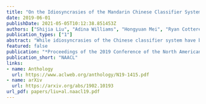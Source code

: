 ```yaml
---
title: "On the Idiosyncrasies of the Mandarin Chinese Classifier System"
date: 2019-06-01
publishDate: 2021-05-05T10:12:38.851453Z
authors: ["Shijia Liu", "Adina Williams", "Hongyuan Mei", "Ryan Cotterell"]
publication_types: ["1"]
abstract: "While idiosyncrasies of the Chinese classifier system have been a richly studied topic among linguists (Adams and Conklin, 1973; Erbaugh, 1986; Lakoff, 1986), not much work has been done to quantify them with statistical methods. In this paper, we introduce an information-theoretic approach to measuring idiosyncrasy; we examine how much the uncertainty in Mandarin Chinese classifiers can be reduced by knowing semantic information about the nouns that the classifiers modify. Using the empirical distribution of classifiers from the parsed Chinese Gigaword corpus (Graff et al., 2005), we compute the mutual information (in bits) between the distribution over classifiers and distributions over other linguistic quantities. We investigate whether semantic classes of nouns and adjectives differ in how much they reduce uncertainty in classifier choice, and find that it is not fully idiosyncratic; while there are no obvious trends for the majority of semantic classes, shape nouns reduce uncertainty in classifier choice the most."
featured: false
publication: "*Proceedings of the 2019 Conference of the North American Chapter of the Association for Computational Linguistics: Human Language Technologies*"
publication_short: "NAACL"
links:
- name: Anthology
  url: https://www.aclweb.org/anthology/N19-1415.pdf
- name: arXiv
  url: https://arxiv.org/abs/1902.10193
url_pdf: papers/liu+al.naacl19.pdf
---
```


